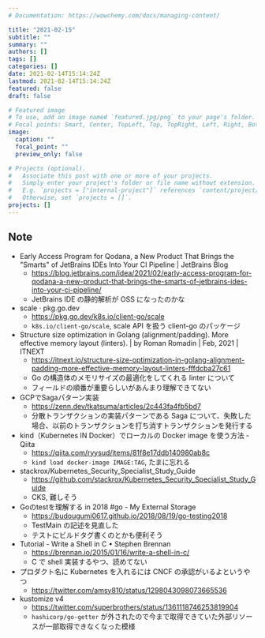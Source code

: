 ```yaml
---
# Documentation: https://wowchemy.com/docs/managing-content/

title: "2021-02-15"
subtitle: ""
summary: ""
authors: []
tags: []
categories: []
date: 2021-02-14T15:14:24Z
lastmod: 2021-02-14T15:14:24Z
featured: false
draft: false

# Featured image
# To use, add an image named `featured.jpg/png` to your page's folder.
# Focal points: Smart, Center, TopLeft, Top, TopRight, Left, Right, BottomLeft, Bottom, BottomRight.
image:
  caption: ""
  focal_point: ""
  preview_only: false

# Projects (optional).
#   Associate this post with one or more of your projects.
#   Simply enter your project's folder or file name without extension.
#   E.g. `projects = ["internal-project"]` references `content/project/deep-learning/index.md`.
#   Otherwise, set `projects = []`.
projects: []
---
```


## Note

* Early Access Program for Qodana, a New Product That Brings the "Smarts" of JetBrains IDEs Into Your CI Pipeline | JetBrains Blog
  * https://blog.jetbrains.com/idea/2021/02/early-access-program-for-qodana-a-new-product-that-brings-the-smarts-of-jetbrains-ides-into-your-ci-pipeline/
  * JetBrains IDE の静的解析が OSS になったのかな
* scale · pkg.go.dev
  * https://pkg.go.dev/k8s.io/client-go/scale
  * `k8s.io/client-go/scale`, scale API を扱う client-go のパッケージ
* Structure size optimization in Golang (alignment/padding). More effective memory layout (linters). | by Roman Romadin | Feb, 2021 | ITNEXT
  * https://itnext.io/structure-size-optimization-in-golang-alignment-padding-more-effective-memory-layout-linters-fffdcba27c61
  * Go の構造体のメモリサイズの最適化をしてくれる linter について
  * フィールドの順番が重要らしいがあんまり理解できてない
* GCPでSagaパターン実装
  * https://zenn.dev/tkatsuma/articles/2c443fa4fb5bd7
  * 分散トランザクションの実装パターンである Saga について、失敗した場合、以前のトランザクションを打ち消すトランザクションを発行する
* kind（Kubernetes IN Docker）でローカルの Docker image を使う方法 - Qiita
  * https://qiita.com/ryysud/items/81f8e17ddb140980ab8c
  * `kind load docker-image IMAGE:TAG`, たまに忘れる
* stackrox/Kubernetes_Security_Specialist_Study_Guide
  * https://github.com/stackrox/Kubernetes_Security_Specialist_Study_Guide
  * CKS, 難しそう
* Goのtestを理解する in 2018 #go - My External Storage
  * https://budougumi0617.github.io/2018/08/19/go-testing2018
  * TestMain の記述を見直した
  * テストにビルドタグ書くのとかも便利そう
* Tutorial - Write a Shell in C • Stephen Brennan
  * https://brennan.io/2015/01/16/write-a-shell-in-c/
  * C で shell 実装するやつ、読めてない
* プロダクト名に Kubernetes を入れるには CNCF の承認がいるよというやつ
  * https://twitter.com/amsy810/status/1298043098073665536
* kustomize v4
  * https://twitter.com/superbrothers/status/1361118746253819904
  * `hashicorp/go-getter` が外されたので今まで取得できていた外部リソースが一部取得できなくなった模様
